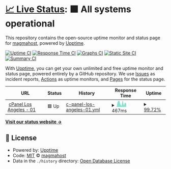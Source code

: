 # [📈 Live Status](https://magmahost.github.io/upptime): <!--live status--> **🟩 All systems operational**

This repository contains the open-source uptime monitor and status page for [magmahost](https://magmahost.github.io/upptime), powered by [Upptime](https://github.com/upptime/upptime).

[![Uptime CI](https://github.com/magmahost/upptime/workflows/Uptime%20CI/badge.svg)](https://github.com/magmahost/upptime/actions?query=workflow%3A%22Uptime+CI%22)
[![Response Time CI](https://github.com/magmahost/upptime/workflows/Response%20Time%20CI/badge.svg)](https://github.com/magmahost/upptime/actions?query=workflow%3A%22Response+Time+CI%22)
[![Graphs CI](https://github.com/magmahost/upptime/workflows/Graphs%20CI/badge.svg)](https://github.com/magmahost/upptime/actions?query=workflow%3A%22Graphs+CI%22)
[![Static Site CI](https://github.com/magmahost/upptime/workflows/Static%20Site%20CI/badge.svg)](https://github.com/magmahost/upptime/actions?query=workflow%3A%22Static+Site+CI%22)
[![Summary CI](https://github.com/magmahost/upptime/workflows/Summary%20CI/badge.svg)](https://github.com/magmahost/upptime/actions?query=workflow%3A%22Summary+CI%22)

With [Upptime](https://upptime.js.org), you can get your own unlimited and free uptime monitor and status page, powered entirely by a GitHub repository. We use [Issues](https://github.com/magmahost/upptime/issues) as incident reports, [Actions](https://github.com/magmahost/upptime/actions) as uptime monitors, and [Pages](https://magmahost.github.io/upptime) for the status page.

<!--start: status pages-->
<!-- This summary is generated by Upptime (https://github.com/upptime/upptime) -->
<!-- Do not edit this manually, your changes will be overwritten -->
<!-- prettier-ignore -->
| URL | Status | History | Response Time | Uptime |
| --- | ------ | ------- | ------------- | ------ |
| <img alt="" src="https://favicons.githubusercontent.com/fiber10.rnsrv.magmapanel.net" height="13"> [cPanel Los Angeles - 01](https://fiber10.rnsrv.magmapanel.net:2083/) | 🟩 Up | [c-panel-los-angeles-01.yml](https://github.com/magmahost/upptime/commits/HEAD/history/c-panel-los-angeles-01.yml) | <details><summary><img alt="Response time graph" src="./graphs/c-panel-los-angeles-01/response-time-week.png" height="20"> 467ms</summary><br><a href="https://status.magmahost.net/history/c-panel-los-angeles-01"><img alt="Response time 445" src="https://img.shields.io/endpoint?url=https%3A%2F%2Fraw.githubusercontent.com%2Fmagmahost%2Fupptime%2FHEAD%2Fapi%2Fc-panel-los-angeles-01%2Fresponse-time.json"></a><br><a href="https://status.magmahost.net/history/c-panel-los-angeles-01"><img alt="24-hour response time 406" src="https://img.shields.io/endpoint?url=https%3A%2F%2Fraw.githubusercontent.com%2Fmagmahost%2Fupptime%2FHEAD%2Fapi%2Fc-panel-los-angeles-01%2Fresponse-time-day.json"></a><br><a href="https://status.magmahost.net/history/c-panel-los-angeles-01"><img alt="7-day response time 467" src="https://img.shields.io/endpoint?url=https%3A%2F%2Fraw.githubusercontent.com%2Fmagmahost%2Fupptime%2FHEAD%2Fapi%2Fc-panel-los-angeles-01%2Fresponse-time-week.json"></a><br><a href="https://status.magmahost.net/history/c-panel-los-angeles-01"><img alt="30-day response time 445" src="https://img.shields.io/endpoint?url=https%3A%2F%2Fraw.githubusercontent.com%2Fmagmahost%2Fupptime%2FHEAD%2Fapi%2Fc-panel-los-angeles-01%2Fresponse-time-month.json"></a><br><a href="https://status.magmahost.net/history/c-panel-los-angeles-01"><img alt="1-year response time 445" src="https://img.shields.io/endpoint?url=https%3A%2F%2Fraw.githubusercontent.com%2Fmagmahost%2Fupptime%2FHEAD%2Fapi%2Fc-panel-los-angeles-01%2Fresponse-time-year.json"></a></details> | <details><summary><a href="https://status.magmahost.net/history/c-panel-los-angeles-01">99.72%</a></summary><a href="https://status.magmahost.net/history/c-panel-los-angeles-01"><img alt="All-time uptime 99.80%" src="https://img.shields.io/endpoint?url=https%3A%2F%2Fraw.githubusercontent.com%2Fmagmahost%2Fupptime%2FHEAD%2Fapi%2Fc-panel-los-angeles-01%2Fuptime.json"></a><br><a href="https://status.magmahost.net/history/c-panel-los-angeles-01"><img alt="24-hour uptime 100.00%" src="https://img.shields.io/endpoint?url=https%3A%2F%2Fraw.githubusercontent.com%2Fmagmahost%2Fupptime%2FHEAD%2Fapi%2Fc-panel-los-angeles-01%2Fuptime-day.json"></a><br><a href="https://status.magmahost.net/history/c-panel-los-angeles-01"><img alt="7-day uptime 99.72%" src="https://img.shields.io/endpoint?url=https%3A%2F%2Fraw.githubusercontent.com%2Fmagmahost%2Fupptime%2FHEAD%2Fapi%2Fc-panel-los-angeles-01%2Fuptime-week.json"></a><br><a href="https://status.magmahost.net/history/c-panel-los-angeles-01"><img alt="30-day uptime 99.80%" src="https://img.shields.io/endpoint?url=https%3A%2F%2Fraw.githubusercontent.com%2Fmagmahost%2Fupptime%2FHEAD%2Fapi%2Fc-panel-los-angeles-01%2Fuptime-month.json"></a><br><a href="https://status.magmahost.net/history/c-panel-los-angeles-01"><img alt="1-year uptime 99.80%" src="https://img.shields.io/endpoint?url=https%3A%2F%2Fraw.githubusercontent.com%2Fmagmahost%2Fupptime%2FHEAD%2Fapi%2Fc-panel-los-angeles-01%2Fuptime-year.json"></a></details>

<!--end: status pages-->

[**Visit our status website →**](https://magmahost.github.io/upptime)

## 📄 License

- Powered by: [Upptime](https://github.com/upptime/upptime)
- Code: [MIT](./LICENSE) © [magmahost](https://magmahost.github.io/upptime)
- Data in the `./history` directory: [Open Database License](https://opendatacommons.org/licenses/odbl/1-0/)
